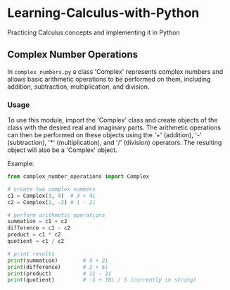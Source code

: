 # Learning-Calculus-with-Python
Practicing Calculus concepts and implementing it in Python

## Complex Number Operations

In `complex_numbers.py` a class 'Complex' represents complex numbers and allows basic arithmetic operations to be performed on them, including addition, subtraction, multiplication, and division.

### Usage
To use this module, import the 'Complex' class and create objects of the class with the desired real and imaginary parts. The arithmetic operations can then be performed on these objects using the '+' (addition), '-' (subtraction), '*' (multiplication), and '/' (division) operators. The resulting object will also be a 'Complex' object.

Example:
```python
from complex_number_operations import Complex

# create two complex numbers
c1 = Complex(3, 4)  # 3 + 4i
c2 = Complex(1, -2) # 1 - 2i

# perform arithmetic operations
summation = c1 + c2
difference = c1 - c2
product = c1 * c2
quotient = c1 / c2

# print results
print(summation)        # 4 + 2i
print(difference)       # 2 + 6i
print(product)          # 11 - 2i
print(quotient)         # -5 + 10i / 5 (currently in string)
```
